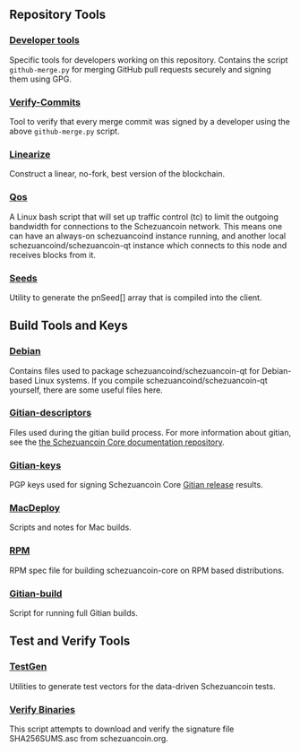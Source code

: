 Repository Tools
---------------------

### [Developer tools](/contrib/devtools) ###
Specific tools for developers working on this repository.
Contains the script `github-merge.py` for merging GitHub pull requests securely and signing them using GPG.

### [Verify-Commits](/contrib/verify-commits) ###
Tool to verify that every merge commit was signed by a developer using the above `github-merge.py` script.

### [Linearize](/contrib/linearize) ###
Construct a linear, no-fork, best version of the blockchain.

### [Qos](/contrib/qos) ###

A Linux bash script that will set up traffic control (tc) to limit the outgoing bandwidth for connections to the Schezuancoin network. This means one can have an always-on schezuancoind instance running, and another local schezuancoind/schezuancoin-qt instance which connects to this node and receives blocks from it.

### [Seeds](/contrib/seeds) ###
Utility to generate the pnSeed[] array that is compiled into the client.

Build Tools and Keys
---------------------

### [Debian](/contrib/debian) ###
Contains files used to package schezuancoind/schezuancoin-qt
for Debian-based Linux systems. If you compile schezuancoind/schezuancoin-qt yourself, there are some useful files here.

### [Gitian-descriptors](/contrib/gitian-descriptors) ###
Files used during the gitian build process. For more information about gitian, see the [the Schezuancoin Core documentation repository](https://github.com/schezuancoin-core/docs).

### [Gitian-keys](/contrib/gitian-keys)
PGP keys used for signing Schezuancoin Core [Gitian release](/doc/release-process.md) results.

### [MacDeploy](/contrib/macdeploy) ###
Scripts and notes for Mac builds. 

### [RPM](/contrib/rpm) ###
RPM spec file for building schezuancoin-core on RPM based distributions.

### [Gitian-build](/contrib/gitian-build.sh) ###
Script for running full Gitian builds.

Test and Verify Tools 
---------------------

### [TestGen](/contrib/testgen) ###
Utilities to generate test vectors for the data-driven Schezuancoin tests.

### [Verify Binaries](/contrib/verifybinaries) ###
This script attempts to download and verify the signature file SHA256SUMS.asc from schezuancoin.org.
